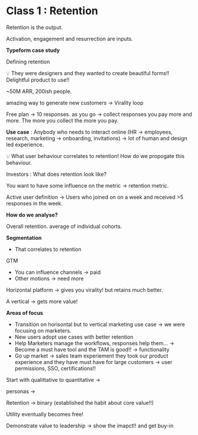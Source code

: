# Class 1 : Retention

Retention is the output.

Activation, engagement and resurrection are inputs.

**Typeform case study**

Defining retention

<aside>
💡 They were designers and they wanted to create beautiful forms!! Delightful product to use!!

</aside>

~50M ARR, 200ish people.

amazing way to generate new customers → Virality loop

Free plan → 10 responses. as you go → collect responses you pay more and more. The more you collect the more you pay.

**Use case** : Anybody who needs to interact online (HR → employees, research, marketing → onboarding, invitations) → lot of human and design led experience.

<aside>
💡 What user behaviour correlates to retention! How do we propogate this behaviour.

</aside>

Investors : What does retention look like? 

You want to have some influence on the metric → retention metric.

Active user definition → Users who joined on on a week and received  >5 responses in the week.

**How do we analyse?** 

Overall retention. average of individual cohorts. 

**Segmentation** 

- That correlates to retention

GTM 

- You can influence channels → paid
- Other motions → need more

Horizontal platform → gives you virality! but retains much better.

A vertical → gets more value!

**Areas of focus**

- Transition on horisontal but to vertical marketing use case → we were focusing on marketers.
- New users adopt use cases with better retention
- Help Marketers manage the workflows, responses help them… → Become a must have tool and the TAM is good!! → functionality
- Go up market → sales team experiement they took our product experience and they have must have for large customers → user permissions, SSO, certifications!!

Start with qualittative to quantitative → 

personas →

Retention → binary (established the habit about core value!!)

Utility eventually becomes free!

Demonstrate value to leadership → show the imapct!! and get buy-in